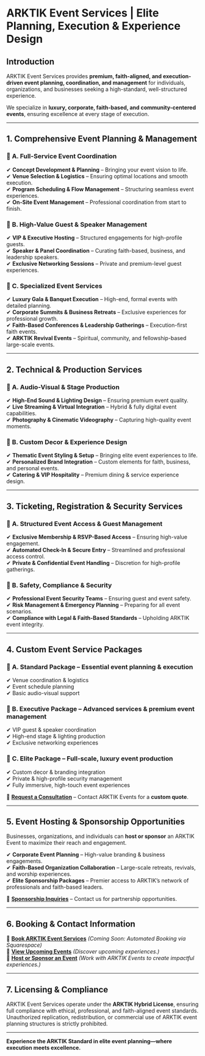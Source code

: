 # ARKTIK Event Services | Elite Planning, Execution & Experience Design

## **Introduction**
ARKTIK Event Services provides **premium, faith-aligned, and execution-driven event planning, coordination, and management** for individuals, organizations, and businesses seeking a high-standard, well-structured experience.  

We specialize in **luxury, corporate, faith-based, and community-centered events**, ensuring excellence at every stage of execution.

---

## **1. Comprehensive Event Planning & Management**  

### 📌 **A. Full-Service Event Coordination**  
✔ **Concept Development & Planning** – Bringing your event vision to life.  
✔ **Venue Selection & Logistics** – Ensuring optimal locations and smooth execution.  
✔ **Program Scheduling & Flow Management** – Structuring seamless event experiences.  
✔ **On-Site Event Management** – Professional coordination from start to finish.  

### 📌 **B. High-Value Guest & Speaker Management**  
✔ **VIP & Executive Hosting** – Structured engagements for high-profile guests.  
✔ **Speaker & Panel Coordination** – Curating faith-based, business, and leadership speakers.  
✔ **Exclusive Networking Sessions** – Private and premium-level guest experiences.  

### 📌 **C. Specialized Event Services**  
✔ **Luxury Gala & Banquet Execution** – High-end, formal events with detailed planning.  
✔ **Corporate Summits & Business Retreats** – Exclusive experiences for professional growth.  
✔ **Faith-Based Conferences & Leadership Gatherings** – Execution-first faith events.  
✔ **ARKTIK Revival Events** – Spiritual, community, and fellowship-based large-scale events.  

---

## **2. Technical & Production Services**  
### 📌 **A. Audio-Visual & Stage Production**  
✔ **High-End Sound & Lighting Design** – Ensuring premium event quality.  
✔ **Live Streaming & Virtual Integration** – Hybrid & fully digital event capabilities.  
✔ **Photography & Cinematic Videography** – Capturing high-quality event moments.  

### 📌 **B. Custom Decor & Experience Design**  
✔ **Thematic Event Styling & Setup** – Bringing elite event experiences to life.  
✔ **Personalized Brand Integration** – Custom elements for faith, business, and personal events.  
✔ **Catering & VIP Hospitality** – Premium dining & service experience design.  

---

## **3. Ticketing, Registration & Security Services**  
### 📌 **A. Structured Event Access & Guest Management**  
✔ **Exclusive Membership & RSVP-Based Access** – Ensuring high-value engagement.  
✔ **Automated Check-In & Secure Entry** – Streamlined and professional access control.  
✔ **Private & Confidential Event Handling** – Discretion for high-profile gatherings.  

### 📌 **B. Safety, Compliance & Security**  
✔ **Professional Event Security Teams** – Ensuring guest and event safety.  
✔ **Risk Management & Emergency Planning** – Preparing for all event scenarios.  
✔ **Compliance with Legal & Faith-Based Standards** – Upholding ARKTIK event integrity.  

---

## **4. Custom Event Service Packages**  
### 📌 **A. Standard Package** – **Essential event planning & execution**  
✔ Venue coordination & logistics  
✔ Event schedule planning  
✔ Basic audio-visual support  

### 📌 **B. Executive Package** – **Advanced services & premium event management**  
✔ VIP guest & speaker coordination  
✔ High-end stage & lighting production  
✔ Exclusive networking experiences  

### 📌 **C. Elite Package** – **Full-scale, luxury event production**  
✔ Custom decor & branding integration  
✔ Private & high-profile security management  
✔ Fully immersive, high-touch event experiences  

📌 **[Request a Consultation](#)** – Contact ARKTIK Events for a **custom quote**.  

---

## **5. Event Hosting & Sponsorship Opportunities**  
Businesses, organizations, and individuals can **host or sponsor** an ARKTIK Event to maximize their reach and engagement.  

✔ **Corporate Event Planning** – High-value branding & business engagements.  
✔ **Faith-Based Organization Collaboration** – Large-scale retreats, revivals, and worship experiences.  
✔ **Elite Sponsorship Packages** – Premier access to ARKTIK’s network of professionals and faith-based leaders.  

📌 **[Sponsorship Inquiries](#)** – Contact us for partnership opportunities.  

---

## **6. Booking & Contact Information**  
📌 **[Book ARKTIK Event Services](#)** *(Coming Soon: Automated Booking via Squarespace)*  
📌 **[View Upcoming Events](#)** *(Discover upcoming experiences.)*  
📌 **[Host or Sponsor an Event](#)** *(Work with ARKTIK Events to create impactful experiences.)*  

---

## **7. Licensing & Compliance**  
ARKTIK Event Services operate under the **ARKTIK Hybrid License**, ensuring full compliance with ethical, professional, and faith-aligned event standards. Unauthorized replication, redistribution, or commercial use of ARKTIK event planning structures is strictly prohibited.  

---

**Experience the ARKTIK Standard in elite event planning—where execution meets excellence.**  

